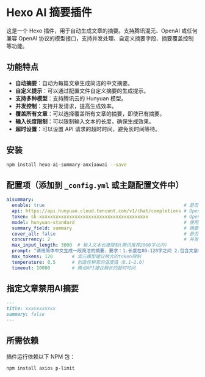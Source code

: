 # Hexo AI 摘要插件

这是一个 Hexo 插件，用于自动生成文章的摘要。支持腾讯混元、OpenAI 或任何兼容 OpenAI 协议的模型接口，支持并发处理、自定义摘要字段、摘要覆盖控制等功能。
## 功能特点

- **自动摘要**：自动为每篇文章生成简洁的中文摘要。
- **自定义提示**：可以通过配置文件自定义摘要的生成提示。
- **支持多种模型**：支持腾讯云的 Hunyuan 模型。
- **并发控制**：支持并发请求，提高生成效率。
- **覆盖所有文章**：可以选择覆盖所有文章的摘要，即使已有摘要。
- **输入长度限制**：可以限制输入文本的长度，确保生成效果。
- **超时设置**：可以设置 API 请求的超时时间，避免长时间等待。

## 安装
```bash
npm install hexo-ai-summary-anxiaowai --save
```

## 配置项（添加到 `_config.yml` 或主题配置文件中）

```yaml
aisummary:
  enable: true                                                   # 是否启用插件
  api: https://api.hunyuan.cloud.tencent.com/v1/chat/completions # OpenAI 或腾讯云的 Hunyuan 模型
  token: sk-xxxxxxxxxxxxxxxxxxxxxxxxxxxxxxxxxxxxxxxx             # OpenAI 或兼容模型的密钥
  model: hunyuan-standard                                        # 使用模型名称
  summary_field: summary                                         # 摘要字段
  cover_all: false                                               # 是否启用全部覆盖（既重新生成）
  concurrency: 2                                                 # 并发处理数
  max_input_length: 3000  # 输入文本长度限制(腾讯推荐2000字以内)
  prompt: "请用简体中文生成一段简洁的摘要，要求：1.长度在80-120字之间 2.包含文章核心观点 3.输出内容开头为“这里小歪AI，这篇文章” 4.不要包含代码和公式"
  max_tokens: 120       # 混元模型建议稍大的token限制
  temperature: 0.5      # 创造性稍高的温度值（0.1~2.0）
  timeout: 10000        # 腾讯API建议稍长的超时时间
```

## 指定文章禁用AI摘要
```markdown
---
title: xxxxxxxxxxx
summary: false
---
```


## 所需依赖

插件运行依赖以下 NPM 包：

```bash
npm install axios p-limit
```
